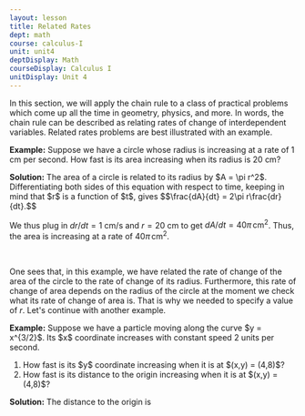 ```yaml
---
layout: lesson
title: Related Rates
dept: math
course: calculus-I
unit: unit4
deptDisplay: Math
courseDisplay: Calculus I
unitDisplay: Unit 4
---
```


In this section, we will apply the chain rule to a class of practical problems which come up all the time in geometry, physics, and more. In words, the chain rule can be described as relating rates of change of interdependent variables. Related rates problems are best illustrated with an example. 

<div class="example">
<p><b>Example:</b> Suppose we have a circle whose radius is increasing at a rate of 1 cm per second. How fast is its area increasing when its radius is 20 cm? </p>
<b>Solution:</b> The area of a circle is related to its radius by $A = \pi r^2$. Differentiating both sides of this equation with respect to time, keeping in mind that $r$ is a function of $t$, gives 
$$\frac{dA}{dt} = 2\pi r\frac{dr}{dt}.$$

We thus plug in $dr/dt = 1$ cm/s and $r = 20$ cm to get $dA/dt = 40\pi\,\text{cm}^2$. Thus, the area is increasing at a rate of $40\pi\,\text{cm}^2$. 
</div> <br>

One sees that, in this example, we have related the rate of change of the area of the circle to the rate of change of its radius. Furthermore, this rate of change of area depends on the radius of the circle at the moment we check what its rate of change of area is. That is why we needed to specify a value of $r$. Let's continue with another example. 

<div class="example">
<p><b>Example:</b> Suppose we have a particle moving along the curve $y = x^{3/2}$. Its $x$ coordinate increases with constant speed 2 units per second. 
<ol>
<li> How fast is its $y$ coordinate increasing when it is at $(x,y) = (4,8)$? </li>
<li> How fast is its distance to the origin increasing when it is at $(x,y) = (4,8)$? </li>
</ol> </p>

<b>Solution:</b> The distance to the origin is 

</div>

